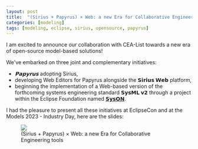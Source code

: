 ```yaml
---
layout: post
title:  "(Sirius + Papyrus) × Web: a new Era for Collaborative Engineering tools"
categories: [modeling]
tags: [modeling, eclipse, sirius, opensource, papyrus]
---
```

I am excited to announce our collaboration with CEA-List towards a new era of open-source model-based solutions!

We've embarked on three joint and complementary initiatives:
- *𝗣𝗮𝗽𝘆𝗿𝘂𝘀* adopting Sirius,
- developing Web Editors for Papyrus alongside the **𝗦𝗶𝗿𝗶𝘂𝘀 𝗪𝗲𝗯** platform,
- beginning the implementation of a Web-based version of the forthcoming systems engineering standard **𝗦𝘆𝘀𝗠𝗟 𝘃𝟮** through a project within the Eclipse Foundation named [𝗦𝘆𝘀𝗢𝗡](https://projects.eclipse.org/proposals/eclipse-syson).

I had the pleasure to present all these initiatives at EclipseCon and at the Models 2023 - Industry Day, here are the slides:

<figure>
    <a href="https://cedric.brun.io/talks/EclipseCon2023/EclipseCon_SiriusPapyrus_Web.pdf"><img src="{{ site.url }}/talks/EclipseCon2023/thumbnail.png"></a>
    <figcaption>(Sirius + Papyrus) × Web: a new Era for Collaborative Engineering tools</figcaption>
</figure>
